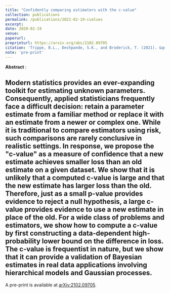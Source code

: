 ```yaml
---
title: "Confidently comparing estimators with the c-value"
collection: publications
permalink: /publications/2021-02-19-cvalues
excerpt: 
date: 2020-02-19
venue:
paperurl: 
preprinturl: https://arxiv.org/abs/2102.09705
citation: 'Trippe, B.L., Deshpande, S.K., and Broderick, T. (2021). &quot;Confidentally comparing estimators with the c-value.&quot;'
note: 'pre-print'
---
```


<b> Abstract </b>:

Modern statistics provides an ever-expanding toolkit for estimating unknown parameters. Consequently, applied statisticians frequently face a difficult decision: retain a parameter estimate from a familiar method or replace it with an estimate from a newer or complex one. While it is traditional to compare estimators using risk, such comparisons are rarely conclusive in realistic settings. In response, we propose the "c-value" as a measure of confidence that a new estimate achieves smaller loss than an old estimate on a given dataset. We show that it is unlikely that a computed c-value is large and that the new estimate has larger loss than the old. Therefore, just as a small p-value provides evidence to reject a null hypothesis, a large c-value provides evidence to use a new estimate in place of the old. For a wide class of problems and estimators, we show how to compute a c-value by first constructing a data-dependent high-probability lower bound on the difference in loss. The c-value is frequentist in nature, but we show that it can provide a validation of Bayesian estimates in real data applications involving hierarchical models and Gaussian processes.
---

A pre-print is available at [arXiv:2102.09705](https://arxiv.org/abs/2102.09705).

